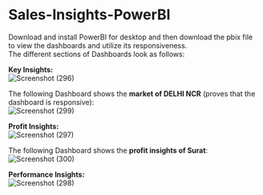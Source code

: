 # Sales-Insights-PowerBI
Download and install PowerBI for desktop and then download the pbix file to view the dashboards and utilize its responsiveness.  
The different sections of Dashboards look as follows:  

**Key Insights:**  
![Screenshot (296)](https://github.com/AbhirupB/Sales-Insights-AtliQ-Hardware-PowerBI/assets/90793692/d287f29d-c299-4384-9e62-313766258085)  

The following Dashboard shows the **market of DELHI NCR** (proves that the dashboard is responsive):  
![Screenshot (299)](https://github.com/AbhirupB/Sales-Insights-AtliQ-Hardware-PowerBI/assets/90793692/5d782169-229c-4e88-88e1-e3609933ebe8)


**Profit Insights:**  
![Screenshot (297)](https://github.com/AbhirupB/Sales-Insights-AtliQ-Hardware-PowerBI/assets/90793692/c317c3b5-fa83-4456-89b6-3c2c338c874c)  

The following Dashboard shows the **profit insights of Surat**:  
![Screenshot (300)](https://github.com/AbhirupB/Sales-Insights-AtliQ-Hardware-PowerBI/assets/90793692/8d9bc3a3-c535-4ea4-99f8-57054e2c8e49)


**Performance Insights:**  
![Screenshot (298)](https://github.com/AbhirupB/Sales-Insights-AtliQ-Hardware-PowerBI/assets/90793692/fd40a8e8-fcf5-44f0-8b78-2b1a45a237ae)  

